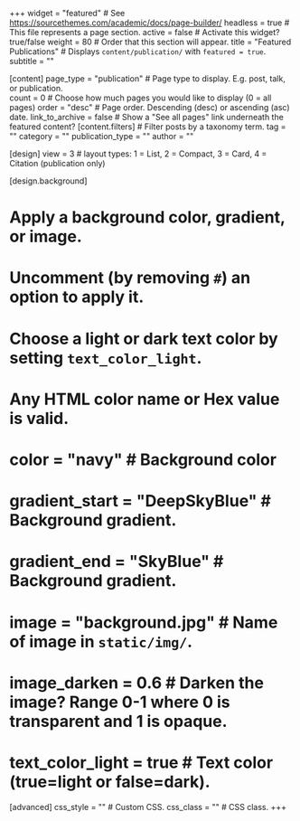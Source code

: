 +++
widget                  = "featured"                  # See https://sourcethemes.com/academic/docs/page-builder/
headless                = true                        # This file represents a page section.
active                  = false                       # Activate this widget? true/false
weight                  = 80                          # Order that this section will appear.
title                   = "Featured Publications"     # Displays  `content/publication/` with `featured = true`.
subtitle                = ""

[content]
  page_type             = "publication"               # Page type to display. E.g. post, talk, or publication.  
  count                 = 0                           # Choose how much pages you would like to display (0 = all pages)
  order                 = "desc"                      # Page order. Descending (desc) or ascending (asc) date.
  link_to_archive       = false                       # Show a "See all pages" link underneath the featured content?
  [content.filters]                                   # Filter posts by a taxonomy term.
    tag                 = ""
    category            = ""
    publication_type    = ""
    author              = ""
  
[design]
  view                  = 3                           # layout types: 1 = List, 2 = Compact, 3 = Card, 4 = Citation (publication only)
  
[design.background]
  # Apply a background color, gradient, or image.
  #   Uncomment (by removing `#`) an option to apply it.
  #   Choose a light or dark text color by setting `text_color_light`.
  #   Any HTML color name or Hex value is valid.
  
  # color                = "navy"                      # Background color
  # gradient_start       = "DeepSkyBlue"               # Background gradient.
  # gradient_end         = "SkyBlue"                   # Background gradient.
  # image                = "background.jpg"            # Name of image in `static/img/`.
  # image_darken         = 0.6                         # Darken the image? Range 0-1 where 0 is transparent and 1 is opaque.
  # text_color_light     = true                        # Text color (true=light or false=dark).
  
[advanced]
 css_style                = ""                         # Custom CSS.
 css_class                = ""                         # CSS class.
+++
